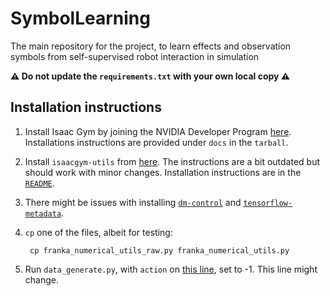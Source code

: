 # SymbolLearning
The main repository for the project, to learn effects and observation symbols from self-supervised robot interaction in simulation 

**:warning: Do not update the `requirements.txt` with your own local copy :warning:**

## Installation instructions 
1. Install Isaac Gym by joining the NVIDIA Developer Program [here](https://developer.nvidia.com/isaac-gym). Installations instructions are provided under `docs` in the `tarball`.
2. Install `isaacgym-utils` from [here](https://github.com/iamlab-cmu/isaacgym-utils/). The instructions are a bit outdated but should work with minor changes. Installation instructions are in the [`README`](https://github.com/iamlab-cmu/isaacgym-utils/blob/master/README.md).
3. There might be issues with installing [`dm-control`](https://pypi.org/project/dm-control/) and [`tensorflow-metadata`](https://pypi.org/project/tensorflow-metadata/).
4. `cp` one of the files, albeit for testing:

        cp franka_numerical_utils_raw.py franka_numerical_utils.py

5. Run `data_generate.py`, with `action` on [this line](https://github.com/Skill-Learning/SymbolLearning/blob/env_setup/generate_data.py#L128), set to -1. This line might change.